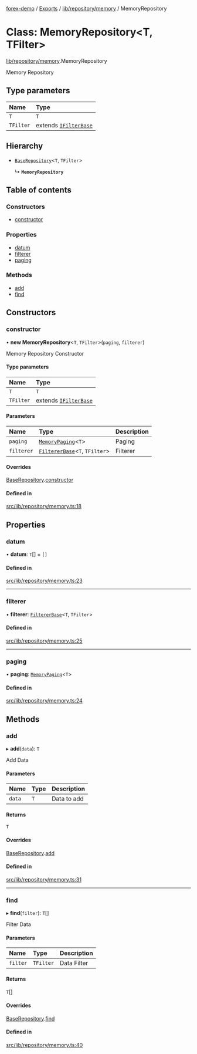 [forex-demo](../README.md) / [Exports](../modules.md) / [lib/repository/memory](../modules/lib_repository_memory.md) / MemoryRepository

# Class: MemoryRepository<T, TFilter\>

[lib/repository/memory](../modules/lib_repository_memory.md).MemoryRepository

Memory Repository

## Type parameters

| Name      | Type                                                            |
| :-------- | :-------------------------------------------------------------- |
| `T`       | `T`                                                             |
| `TFilter` | extends [`IFilterBase`](../interfaces/lib_model.IFilterBase.md) |

## Hierarchy

- [`BaseRepository`](lib_repository_base.BaseRepository.md)<`T`, `TFilter`\>

  ↳ **`MemoryRepository`**

## Table of contents

### Constructors

- [constructor](lib_repository_memory.MemoryRepository.md#constructor)

### Properties

- [datum](lib_repository_memory.MemoryRepository.md#datum)
- [filterer](lib_repository_memory.MemoryRepository.md#filterer)
- [paging](lib_repository_memory.MemoryRepository.md#paging)

### Methods

- [add](lib_repository_memory.MemoryRepository.md#add)
- [find](lib_repository_memory.MemoryRepository.md#find)

## Constructors

### constructor

• **new MemoryRepository**<`T`, `TFilter`\>(`paging`, `filterer`)

Memory Repository Constructor

#### Type parameters

| Name      | Type                                                            |
| :-------- | :-------------------------------------------------------------- |
| `T`       | `T`                                                             |
| `TFilter` | extends [`IFilterBase`](../interfaces/lib_model.IFilterBase.md) |

#### Parameters

| Name       | Type                                                            | Description |
| :--------- | :-------------------------------------------------------------- | :---------- |
| `paging`   | [`MemoryPaging`](lib_paging.MemoryPaging.md)<`T`\>              | Paging      |
| `filterer` | [`FiltererBase`](lib_filterer.FiltererBase.md)<`T`, `TFilter`\> | Filterer    |

#### Overrides

[BaseRepository](lib_repository_base.BaseRepository.md).[constructor](lib_repository_base.BaseRepository.md#constructor)

#### Defined in

[src/lib/repository/memory.ts:18](https://github.com/suphero/forex-demo/blob/14e963f/src/lib/repository/memory.ts#L18)

## Properties

### datum

• **datum**: `T`[] = `[]`

#### Defined in

[src/lib/repository/memory.ts:23](https://github.com/suphero/forex-demo/blob/14e963f/src/lib/repository/memory.ts#L23)

---

### filterer

• **filterer**: [`FiltererBase`](lib_filterer.FiltererBase.md)<`T`, `TFilter`\>

#### Defined in

[src/lib/repository/memory.ts:25](https://github.com/suphero/forex-demo/blob/14e963f/src/lib/repository/memory.ts#L25)

---

### paging

• **paging**: [`MemoryPaging`](lib_paging.MemoryPaging.md)<`T`\>

#### Defined in

[src/lib/repository/memory.ts:24](https://github.com/suphero/forex-demo/blob/14e963f/src/lib/repository/memory.ts#L24)

## Methods

### add

▸ **add**(`data`): `T`

Add Data

#### Parameters

| Name   | Type | Description |
| :----- | :--- | :---------- |
| `data` | `T`  | Data to add |

#### Returns

`T`

#### Overrides

[BaseRepository](lib_repository_base.BaseRepository.md).[add](lib_repository_base.BaseRepository.md#add)

#### Defined in

[src/lib/repository/memory.ts:31](https://github.com/suphero/forex-demo/blob/14e963f/src/lib/repository/memory.ts#L31)

---

### find

▸ **find**(`filter`): `T`[]

Filter Data

#### Parameters

| Name     | Type      | Description |
| :------- | :-------- | :---------- |
| `filter` | `TFilter` | Data Filter |

#### Returns

`T`[]

#### Overrides

[BaseRepository](lib_repository_base.BaseRepository.md).[find](lib_repository_base.BaseRepository.md#find)

#### Defined in

[src/lib/repository/memory.ts:40](https://github.com/suphero/forex-demo/blob/14e963f/src/lib/repository/memory.ts#L40)
